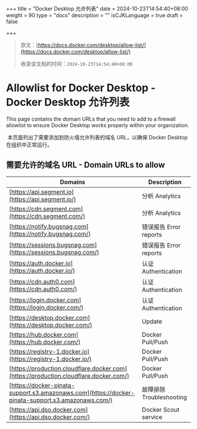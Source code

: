 +++
title = "Docker Desktop 允许列表"
date = 2024-10-23T14:54:40+08:00
weight = 90
type = "docs"
description = ""
isCJKLanguage = true
draft = false

+++

> 原文：[https://docs.docker.com/desktop/allow-list/](https://docs.docker.com/desktop/allow-list/)
>
> 收录该文档的时间：`2024-10-23T14:54:40+08:00`

# Allowlist for Docker Desktop - Docker Desktop 允许列表

This page contains the domain URLs that you need to add to a firewall allowlist to ensure Docker Desktop works properly within your organization.

​	本页面列出了需要添加到防火墙允许列表的域名 URL，以确保 Docker Desktop 在组织中正常运行。

## 需要允许的域名 URL - Domain URLs to allow

| Domains                                                      | Description              |
| ------------------------------------------------------------ | ------------------------ |
| [https://api.segment.io](https://api.segment.io/)            | 分析 Analytics           |
| [https://cdn.segment.com](https://cdn.segment.com/)          | 分析 Analytics           |
| [https://notify.bugsnag.com](https://notify.bugsnag.com/)    | 错误报告 Error reports   |
| [https://sessions.bugsnag.com](https://sessions.bugsnag.com/) | 错误报告 Error reports   |
| [https://auth.docker.io](https://auth.docker.io/)            | 认证 Authentication      |
| [https://cdn.auth0.com](https://cdn.auth0.com/)              | 认证 Authentication      |
| [https://login.docker.com](https://login.docker.com/)        | 认证 Authentication      |
| [https://desktop.docker.com](https://desktop.docker.com/)    | Update                   |
| [https://hub.docker.com](https://hub.docker.com/)            | Docker Pull/Push         |
| [https://registry-1.docker.io](https://registry-1.docker.io/) | Docker Pull/Push         |
| [https://production.cloudflare.docker.com](https://production.cloudflare.docker.com/) | Docker Pull/Push         |
| [https://docker-pinata-support.s3.amazonaws.com](https://docker-pinata-support.s3.amazonaws.com/) | 故障排除 Troubleshooting |
| [https://api.dso.docker.com](https://api.dso.docker.com/)    | Docker Scout service     |

